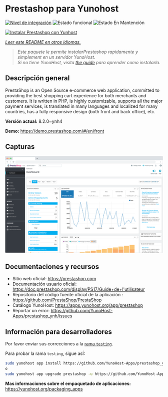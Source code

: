 <!--
Este archivo README esta generado automaticamente<https://github.com/YunoHost/apps/tree/master/tools/readme_generator>
No se debe editar a mano.
-->

# Prestashop para Yunohost

[![Nivel de integración](https://apps.yunohost.org/badge/integration/prestashop)](https://ci-apps.yunohost.org/ci/apps/prestashop/)
![Estado funcional](https://apps.yunohost.org/badge/state/prestashop)
![Estado En Mantención](https://apps.yunohost.org/badge/maintained/prestashop)

[![Instalar Prestashop con Yunhost](https://install-app.yunohost.org/install-with-yunohost.svg)](https://install-app.yunohost.org/?app=prestashop)

*[Leer este README en otros idiomas.](./ALL_README.md)*

> *Este paquete le permite instalarPrestashop rapidamente y simplement en un servidor YunoHost.*  
> *Si no tiene YunoHost, visita [the guide](https://yunohost.org/install) para aprender como instalarla.*

## Descripción general

PrestaShop is an Open Source e-commerce web application, committed to providing the best shopping cart experience for both merchants and customers. It is written in PHP, is highly customizable, supports all the major payment services, is translated in many languages and localized for many countries, has a fully responsive design (both front and back office), etc.

**Versión actual:** 8.2.0~ynh4

**Demo:** <https://demo.prestashop.com/#/en/front>

## Capturas

![Captura de Prestashop](./doc/screenshots/screenshot.png)

## Documentaciones y recursos

- Sitio web oficial: <https://prestashop.com>
- Documentación usuario oficial: <https://doc.prestashop.com/display/PS17/Guide+de+l'utilisateur>
- Repositorio del código fuente oficial de la aplicación : <https://github.com/PrestaShop/PrestaShop>
- Catálogo YunoHost: <https://apps.yunohost.org/app/prestashop>
- Reportar un error: <https://github.com/YunoHost-Apps/prestashop_ynh/issues>

## Información para desarrolladores

Por favor enviar sus correcciones a la [rama `testing`](https://github.com/YunoHost-Apps/prestashop_ynh/tree/testing).

Para probar la rama `testing`, sigue asÍ:

```bash
sudo yunohost app install https://github.com/YunoHost-Apps/prestashop_ynh/tree/testing --debug
o
sudo yunohost app upgrade prestashop -u https://github.com/YunoHost-Apps/prestashop_ynh/tree/testing --debug
```

**Mas informaciones sobre el empaquetado de aplicaciones:** <https://yunohost.org/packaging_apps>
